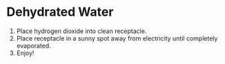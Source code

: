 Dehydrated Water
================

1. Place hydrogen dioxide into clean receptacle.   
2. Place receptacle in a sunny spot away from electricity until completely evaporated.
3. Enjoy!
